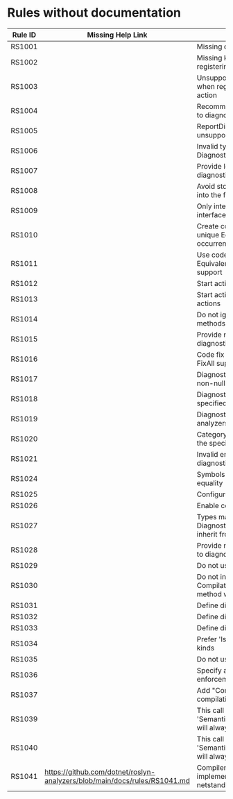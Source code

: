 # Rules without documentation

Rule ID | Missing Help Link | Title |
--------|-------------------|-------|
RS1001 |  | Missing diagnostic analyzer attribute |
RS1002 |  | Missing kind argument when registering an analyzer action |
RS1003 |  | Unsupported SymbolKind argument when registering a symbol analyzer action |
RS1004 |  | Recommend adding language support to diagnostic analyzer |
RS1005 |  | ReportDiagnostic invoked with an unsupported DiagnosticDescriptor |
RS1006 |  | Invalid type argument for DiagnosticAnalyzer's Register method |
RS1007 |  | Provide localizable arguments to diagnostic descriptor constructor |
RS1008 |  | Avoid storing per-compilation data into the fields of a diagnostic analyzer |
RS1009 |  | Only internal implementations of this interface are allowed |
RS1010 |  | Create code actions should have a unique EquivalenceKey for FixAll occurrences support |
RS1011 |  | Use code actions that have a unique EquivalenceKey for FixAll occurrences support |
RS1012 |  | Start action has no registered actions |
RS1013 |  | Start action has no registered non-end actions |
RS1014 |  | Do not ignore values returned by methods on immutable objects |
RS1015 |  | Provide non-null 'helpLinkUri' value to diagnostic descriptor constructor |
RS1016 |  | Code fix providers should provide FixAll support |
RS1017 |  | DiagnosticId for analyzers must be a non-null constant |
RS1018 |  | DiagnosticId for analyzers must be in specified format |
RS1019 |  | DiagnosticId must be unique across analyzers |
RS1020 |  | Category for analyzers must be from the specified values |
RS1021 |  | Invalid entry in analyzer category and diagnostic ID range specification file |
RS1024 |  | Symbols should be compared for equality |
RS1025 |  | Configure generated code analysis |
RS1026 |  | Enable concurrent execution |
RS1027 |  | Types marked with DiagnosticAnalyzerAttribute(s) should inherit from DiagnosticAnalyzer |
RS1028 |  | Provide non-null 'customTags' value to diagnostic descriptor constructor |
RS1029 |  | Do not use reserved diagnostic IDs |
RS1030 |  | Do not invoke Compilation.GetSemanticModel() method within a diagnostic analyzer |
RS1031 |  | Define diagnostic title correctly |
RS1032 |  | Define diagnostic message correctly |
RS1033 |  | Define diagnostic description correctly |
RS1034 |  | Prefer 'IsKind' for checking syntax kinds |
RS1035 |  | Do not use APIs banned for analyzers |
RS1036 |  | Specify analyzer banned API enforcement setting |
RS1037 |  | Add "CompilationEnd" custom tag to compilation end diagnostic descriptor |
RS1039 |  | This call to 'SemanticModel.GetDeclaredSymbol()' will always return 'null' |
RS1040 |  | This call to 'SemanticModel.GetDeclaredSymbol()' will always return 'null' |
RS1041 | <https://github.com/dotnet/roslyn-analyzers/blob/main/docs/rules/RS1041.md> | Compiler extensions should be implemented in assemblies targeting netstandard2.0 |
